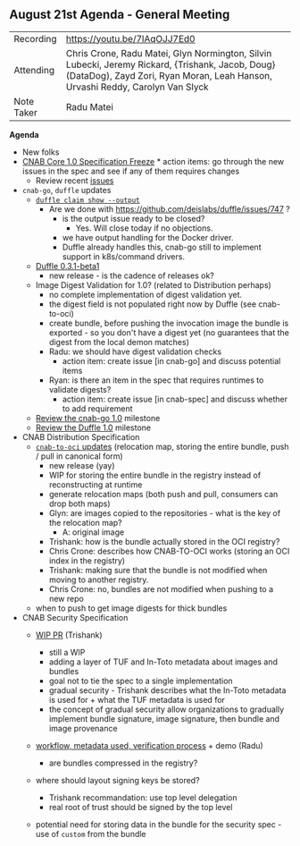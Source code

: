 ## **August 21st Agenda - General Meeting**

|  |  | 
| -------- | -------- |
| Recording  | https://youtu.be/7lAqOJJ7Ed0 |
| Attending  | Chris Crone, Radu Matei, Glyn Normington, Silvin Lubecki, Jeremy Rickard, {Trishank, Jacob, Doug} (DataDog), Zayd Zori, Ryan Moran, Leah Hanson, Urvashi Reddy, Carolyn Van Slyck |
| Note Taker | Radu Matei |

**Agenda**

* New folks
* [CNAB Core 1.0 Specification Freeze](https://github.com/deislabs/cnab-spec/pull/238)
        * action items: go through the new issues in the spec and see if any of them requires changes
    * Review recent [issues](https://github.com/deislabs/cnab-spec/issues)
* `cnab-go`, `duffle` updates
    * [`duffle claim show --output`](https://github.com/deislabs/duffle/pull/815)
        * Are we done with https://github.com/deislabs/duffle/issues/747 ?
            * is the output issue ready to be closed?
                * Yes. Will close today if no objections.
            * we have output handling for the Docker driver.
            * Duffle already handles this, cnab-go still to implement support in k8s/command drivers.
    * [Duffle 0.3.1-beta1](https://github.com/deislabs/duffle/releases/tag/0.3.1-beta.1)
        * new release - is the cadence of releases ok?
    * Image Digest Validation for 1.0? (related to Distribution perhaps)
        * no complete implementation of digest validation yet.
        * the digest field is not populated right now by Duffle (see cnab-to-oci)
        * create bundle, before pushing the invocation image the bundle is exported - so you don't have a digest yet (no guarantees that the digest from the local demon matches)
        * Radu: we should have digest validation checks
            * action item: create issue [in cnab-go] and discuss potential items
        * Ryan: is there an item in the spec that requires runtimes to validate digests?
            * action item: create issue [in cnab-spec] and discuss whether to add requirement
    * [Review the cnab-go 1.0](https://github.com/deislabs/cnab-go/milestone/1) milestone
    * [Review the Duffle 1.0](https://github.com/deislabs/duffle/milestone/2) milestone
* CNAB Distribution Specification
    * [`cnab-to-oci` updates](https://github.com/docker/cnab-to-oci/pull/65) (relocation map, storing the entire bundle, push / pull in canonical form)
        * new release (yay)
        * WIP for storing the entire bundle in the registry instead of reconstructing at runtime
        * generate relocation maps (both push and pull, consumers can drop both maps)
        * Glyn: are images copied to the repositories - what is the key of the relocation map?
            * A: original image
        * Trishank: how is the bundle actually stored in the OCI registry?
        * Chris Crone: describes how CNAB-TO-OCI works (storing an OCI index in the registry)
        * Trishank: making sure that the bundle is not modified when moving to another registry.
        * Chris Crone: no, bundles are not modified when pushing to a new repo
    * when to push to get image digests for thick bundles
* CNAB Security Specification
    * [WIP PR](https://github.com/deislabs/cnab-spec/pull/253) (Trishank)
        * still a WIP
        * adding a layer of TUF and In-Toto metadata about images and bundles
        * goal not to tie the spec to a single implementation
        * gradual security - Trishank describes what the In-Toto metadata is used for + what the TUF metadata is used for
        * the concept of gradual security allow organizations to gradually implement bundle signature, image signature, then bundle and image provenance
    * [workflow, metadata used, verification process](https://hackmd.io/@radu/SJHD66H4r) + demo (Radu)
        * are bundles compressed in the registry?
        
    * where should layout signing keys be stored?
        * Trishank recommandation: use top level delegation
        * real root of trust should be signed by the top level
    * potential need for storing data in the bundle for the security spec - use of `custom` from the bundle